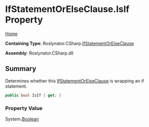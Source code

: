 # IfStatementOrElseClause\.IsIf Property

[Home](../../../../README.md)

**Containing Type**: Roslynator\.CSharp\.[IfStatementOrElseClause](../README.md)

**Assembly**: Roslynator\.CSharp\.dll

## Summary

Determines whether this [IfStatementOrElseClause](../README.md) is wrapping an if statement\.

```csharp
public bool IsIf { get; }
```

### Property Value

System\.[Boolean](https://docs.microsoft.com/en-us/dotnet/api/system.boolean)

